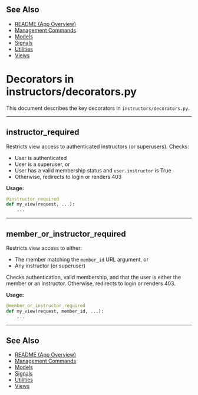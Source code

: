 ## See Also
- [README (App Overview)](README.md)
- [Management Commands](management.md)
- [Models](models.md)
- [Signals](signals.md)
- [Utilities](utils.md)
- [Views](views.md)
# Decorators in instructors/decorators.py

This document describes the key decorators in `instructors/decorators.py`.

---

## instructor_required
Restricts view access to authenticated instructors (or superusers). Checks:
- User is authenticated
- User is a superuser, or
- User has a valid membership status and `user.instructor` is True
- Otherwise, redirects to login or renders 403

**Usage:**
```python
@instructor_required
def my_view(request, ...):
    ...
```

---

## member_or_instructor_required
Restricts view access to either:
- The member matching the `member_id` URL argument, or
- Any instructor (or superuser)

Checks authentication, valid membership, and that the user is either the member or an instructor. Otherwise, redirects to login or renders 403.

**Usage:**
```python
@member_or_instructor_required
def my_view(request, member_id, ...):
    ...
```

---

## See Also
- [README (App Overview)](README.md)
- [Management Commands](management.md)
- [Models](models.md)
- [Signals](signals.md)
- [Utilities](utils.md)
- [Views](views.md)
